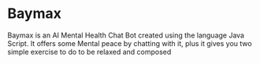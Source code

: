 # Baymax
Baymax is an AI Mental Health Chat Bot created using the language Java Script. It offers some Mental peace by chatting with it, plus it gives you two simple exercise to do to be relaxed and composed

